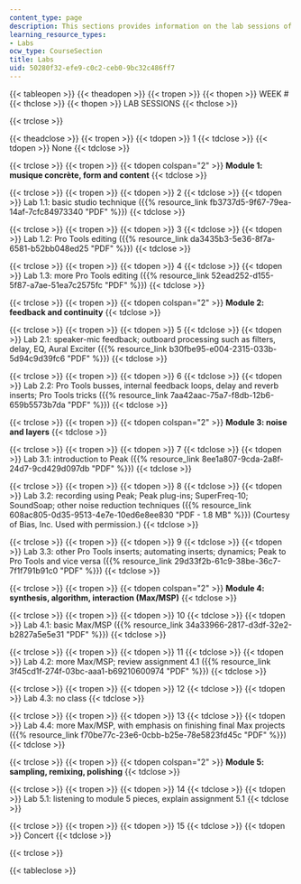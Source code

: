 ```yaml
---
content_type: page
description: This sections provides information on the lab sessions of the course.
learning_resource_types:
- Labs
ocw_type: CourseSection
title: Labs
uid: 50280f32-efe9-c0c2-ceb0-9bc32c486ff7
---
```


{{< tableopen >}}
{{< theadopen >}}
{{< tropen >}}
{{< thopen >}}
WEEK #
{{< thclose >}}
{{< thopen >}}
LAB SESSIONS
{{< thclose >}}

{{< trclose >}}

{{< theadclose >}}
{{< tropen >}}
{{< tdopen >}}
1
{{< tdclose >}}
{{< tdopen >}}
None
{{< tdclose >}}

{{< trclose >}}
{{< tropen >}}
{{< tdopen colspan="2" >}}
**Module 1: musique concrète, form and content**
{{< tdclose >}}

{{< trclose >}}
{{< tropen >}}
{{< tdopen >}}
2
{{< tdclose >}}
{{< tdopen >}}
Lab 1.1: basic studio technique ({{% resource_link fb3737d5-9f67-79ea-14af-7cfc84973340 "PDF" %}})
{{< tdclose >}}

{{< trclose >}}
{{< tropen >}}
{{< tdopen >}}
3
{{< tdclose >}}
{{< tdopen >}}
Lab 1.2: Pro Tools editing ({{% resource_link da3435b3-5e36-8f7a-6581-b52bb048ed25 "PDF" %}})
{{< tdclose >}}

{{< trclose >}}
{{< tropen >}}
{{< tdopen >}}
4
{{< tdclose >}}
{{< tdopen >}}
Lab 1.3: more Pro Tools editing ({{% resource_link 52ead252-d155-5f87-a7ae-51ea7c2575fc "PDF" %}})
{{< tdclose >}}

{{< trclose >}}
{{< tropen >}}
{{< tdopen colspan="2" >}}
**Module 2: feedback and continuity**
{{< tdclose >}}

{{< trclose >}}
{{< tropen >}}
{{< tdopen >}}
5
{{< tdclose >}}
{{< tdopen >}}
Lab 2.1: speaker-mic feedback; outboard processing such as filters, delay, EQ, Aural Exciter ({{% resource_link b30fbe95-e004-2315-033b-5d94c9d39fc6 "PDF" %}})
{{< tdclose >}}

{{< trclose >}}
{{< tropen >}}
{{< tdopen >}}
6
{{< tdclose >}}
{{< tdopen >}}
Lab 2.2: Pro Tools busses, internal feedback loops, delay and reverb inserts; Pro Tools tricks ({{% resource_link 7aa42aac-75a7-f8db-12b6-659b5573b7da "PDF" %}})
{{< tdclose >}}

{{< trclose >}}
{{< tropen >}}
{{< tdopen colspan="2" >}}
**Module 3: noise and layers**
{{< tdclose >}}

{{< trclose >}}
{{< tropen >}}
{{< tdopen >}}
7
{{< tdclose >}}
{{< tdopen >}}
Lab 3.1: introduction to Peak ({{% resource_link 8ee1a807-9cda-2a8f-24d7-9cd429d097db "PDF" %}})
{{< tdclose >}}

{{< trclose >}}
{{< tropen >}}
{{< tdopen >}}
8
{{< tdclose >}}
{{< tdopen >}}
Lab 3.2: recording using Peak; Peak plug-ins; SuperFreq-10; SoundSoap; other noise reduction techniques ({{% resource_link 608ac805-0d35-9513-4e7e-10ed6e8ee830 "PDF - 1.8 MB" %}}) (Courtesy of Bias, Inc. Used with permission.)
{{< tdclose >}}

{{< trclose >}}
{{< tropen >}}
{{< tdopen >}}
9
{{< tdclose >}}
{{< tdopen >}}
Lab 3.3: other Pro Tools inserts; automating inserts; dynamics; Peak to Pro Tools and vice versa ({{% resource_link 29d33f2b-61c9-38be-36c7-7f1f791b91c0 "PDF" %}})
{{< tdclose >}}

{{< trclose >}}
{{< tropen >}}
{{< tdopen colspan="2" >}}
**Module 4: synthesis, algorithm, interaction (Max/MSP)**
{{< tdclose >}}

{{< trclose >}}
{{< tropen >}}
{{< tdopen >}}
10
{{< tdclose >}}
{{< tdopen >}}
Lab 4.1: basic Max/MSP ({{% resource_link 34a33966-2817-d3df-32e2-b2827a5e5e31 "PDF" %}})
{{< tdclose >}}

{{< trclose >}}
{{< tropen >}}
{{< tdopen >}}
11
{{< tdclose >}}
{{< tdopen >}}
Lab 4.2: more Max/MSP; review assignment 4.1 ({{% resource_link 3f45cd1f-274f-03bc-aaa1-b69210600974 "PDF" %}})
{{< tdclose >}}

{{< trclose >}}
{{< tropen >}}
{{< tdopen >}}
12
{{< tdclose >}}
{{< tdopen >}}
Lab 4.3: no class
{{< tdclose >}}

{{< trclose >}}
{{< tropen >}}
{{< tdopen >}}
13
{{< tdclose >}}
{{< tdopen >}}
Lab 4.4: more Max/MSP, with emphasis on finishing final Max projects ({{% resource_link f70be77c-23e6-0cbb-b25e-78e5823fd45c "PDF" %}})
{{< tdclose >}}

{{< trclose >}}
{{< tropen >}}
{{< tdopen colspan="2" >}}
**Module 5: sampling, remixing, polishing**
{{< tdclose >}}

{{< trclose >}}
{{< tropen >}}
{{< tdopen >}}
14
{{< tdclose >}}
{{< tdopen >}}
Lab 5.1: listening to module 5 pieces, explain assignment 5.1
{{< tdclose >}}

{{< trclose >}}
{{< tropen >}}
{{< tdopen >}}
15
{{< tdclose >}}
{{< tdopen >}}
Concert
{{< tdclose >}}

{{< trclose >}}

{{< tableclose >}}